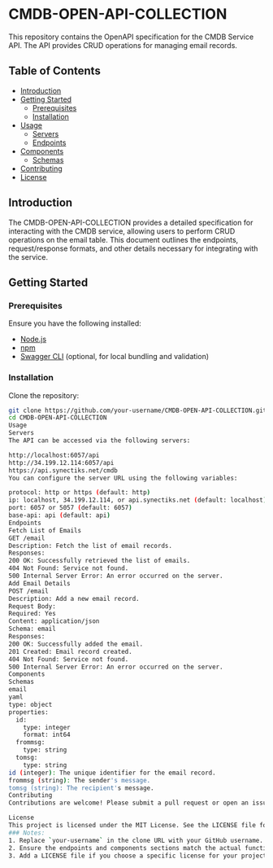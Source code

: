 # CMDB-OPEN-API-COLLECTION

This repository contains the OpenAPI specification for the CMDB Service API. The API provides CRUD operations for managing email records.

## Table of Contents

- [Introduction](#introduction)
- [Getting Started](#getting-started)
  - [Prerequisites](#prerequisites)
  - [Installation](#installation)
- [Usage](#usage)
  - [Servers](#servers)
  - [Endpoints](#endpoints)
- [Components](#components)
  - [Schemas](#schemas)
- [Contributing](#contributing)
- [License](#license)

## Introduction

The CMDB-OPEN-API-COLLECTION provides a detailed specification for interacting with the CMDB service, allowing users to perform CRUD operations on the email table. This document outlines the endpoints, request/response formats, and other details necessary for integrating with the service.

## Getting Started

### Prerequisites

Ensure you have the following installed:

- [Node.js](https://nodejs.org/)
- [npm](https://www.npmjs.com/)
- [Swagger CLI](https://github.com/swagger-api/swagger-cli) (optional, for local bundling and validation)

### Installation

Clone the repository:

```bash
git clone https://github.com/your-username/CMDB-OPEN-API-COLLECTION.git
cd CMDB-OPEN-API-COLLECTION
Usage
Servers
The API can be accessed via the following servers:

http://localhost:6057/api
http://34.199.12.114:6057/api
https://api.synectiks.net/cmdb
You can configure the server URL using the following variables:

protocol: http or https (default: http)
ip: localhost, 34.199.12.114, or api.synectiks.net (default: localhost)
port: 6057 or 5057 (default: 6057)
base-api: api (default: api)
Endpoints
Fetch List of Emails
GET /email
Description: Fetch the list of email records.
Responses:
200 OK: Successfully retrieved the list of emails.
404 Not Found: Service not found.
500 Internal Server Error: An error occurred on the server.
Add Email Details
POST /email
Description: Add a new email record.
Request Body:
Required: Yes
Content: application/json
Schema: email
Responses:
200 OK: Successfully added the email.
201 Created: Email record created.
404 Not Found: Service not found.
500 Internal Server Error: An error occurred on the server.
Components
Schemas
email
yaml
type: object
properties:
  id:
    type: integer
    format: int64
  frommsg:
    type: string
  tomsg:
    type: string
id (integer): The unique identifier for the email record.
frommsg (string): The sender's message.
tomsg (string): The recipient's message.
Contributing
Contributions are welcome! Please submit a pull request or open an issue to discuss any changes or improvements.

License
This project is licensed under the MIT License. See the LICENSE file for more details.
### Notes:
1. Replace `your-username` in the clone URL with your GitHub username.
2. Ensure the endpoints and components sections match the actual functionality of your API.
3. Add a LICENSE file if you choose a specific license for your project.
